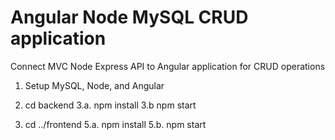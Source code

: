 # Angular Node MySQL CRUD application

Connect MVC Node Express API to Angular application for CRUD operations

1. Setup MySQL, Node, and Angular

2. cd backend
3.a. npm install
3.b  npm start

4. cd ../frontend
5.a. npm install
5.b. npm start
